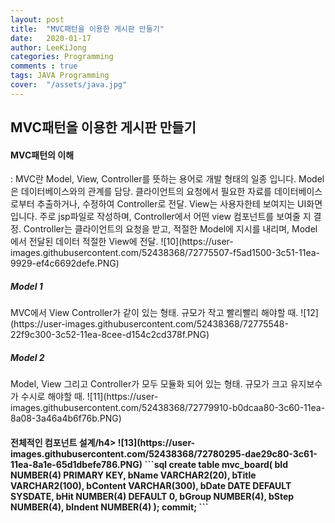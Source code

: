 ```yaml
---
layout: post
title:  "MVC패턴을 이용한 게시판 만들기"
date:   2020-01-17
author: LeeKiJong
categories: Programming
comments : true
tags: JAVA Programming
cover:  "/assets/java.jpg"
---
```

<h2>MVC패턴을 이용한 게시판 만들기</h2>
<h4>MVC패턴의 이해</h4>
: MVC란 Model, View, Controller를 뜻하는 용어로 개발 형태의 일종 입니다.  
Model은 데이터베이스와의 관계를 담당. 클라이언트의 요청에서 필요한 자료를 데이터베이스로부터 추출하거나, 수정하여 Controller로 전달.  
View는 사용자한테 보여지는 UI화면입니다. 주로 jsp파일로 작성하며, Controller에서 어떤 view 컴포넌트를 보여줄 지 결정.  
Controller는 클라이언트의 요청을 받고, 적절한 Model에 지시를 내리며, Model에서 전달된 데이터 적절한 View에 전달.  
![10](https://user-images.githubusercontent.com/52438368/72775507-f5ad1500-3c51-11ea-9929-ef4c6692defe.PNG)  
<h5>Model 1</h5>
MVC에서 View Controller가 같이 있는 형태.  
규모가 작고 빨리빨리 해야할 때.  
![12](https://user-images.githubusercontent.com/52438368/72775548-22f9c300-3c52-11ea-8cee-d154c2cd378f.PNG)  
<h5>Model 2</h5>
Model, View 그리고 Controller가 모두 모듈화 되어 있는 형태.  
규모가 크고 유지보수가 수시로 해야할 때.  
![11](https://user-images.githubusercontent.com/52438368/72779910-b0dcaa80-3c60-11ea-8a08-3a46a4b6f76b.PNG)  
<h4>전체적인 컴포넌트 설계/h4>
![13](https://user-images.githubusercontent.com/52438368/72780295-dae29c80-3c61-11ea-8a1e-65d1dbefe786.PNG)  
```sql
create table mvc_board(
    bId NUMBER(4) PRIMARY KEY,
    bName VARCHAR2(20),
    bTitle VARCHAR2(100),
    bContent VARCHAR(300),
    bDate DATE DEFAULT SYSDATE,
    bHit NUMBER(4) DEFAULT 0,
    bGroup NUMBER(4),
    bStep NUMBER(4),
    bIndent NUMBER(4)
);
commit;
```
